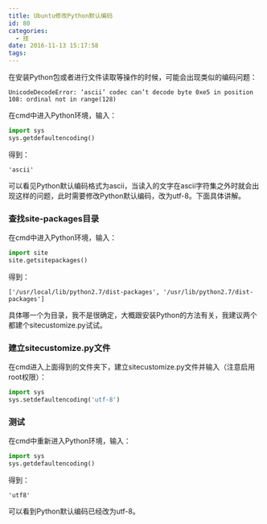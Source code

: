 ```yaml
---
title: Ubuntu修改Python默认编码
id: 80
categories:
  - 技
date: 2016-11-13 15:17:58
tags:
---
```


在安装Python包或者进行文件读取等操作的时候，可能会出现类似的编码问题：
```shell
UnicodeDecodeError: ‘ascii’ codec can’t decode byte 0xe5 in position 108: ordinal not in range(128)
```

在cmd中进入Python环境，输入：

```python
import sys
sys.getdefaultencoding()
```

得到：

```shell
'ascii'
```

可以看见Python默认编码格式为ascii，当读入的文字在ascii字符集之外时就会出现这样的问题，此时需要修改Python默认编码，改为utf-8。下面具体讲解。

### **查找site-packages目录**

在cmd中进入Python环境，输入：

```python
import site
site.getsitepackages()
```

得到：

```shell
['/usr/local/lib/python2.7/dist-packages', '/usr/lib/python2.7/dist-packages']
```

具体哪一个为目录，我不是很确定，大概跟安装Python的方法有关，我建议两个都建个sitecustomize.py试试。

### **建立sitecustomize.py文件**

在cmd进入上面得到的文件夹下，建立sitecustomize.py文件并输入（注意启用root权限）：

```python
import sys
sys.setdefaultencoding('utf-8')
```

### **测试**

在cmd中重新进入Python环境，输入：

```python
import sys
sys.getdefaultencoding()
```

得到：

```shell
'utf8'
```

可以看到Python默认编码已经改为utf-8。